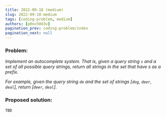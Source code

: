 ```yaml
---
title: 2022-09-18 (medium)
slug: 2022-09-18-medium
tags: [coding-problem, medium]
authors: [p0nch0d3v]
pagination_prev: coding-problem/index
pagination_next: null
---
```

### Problem:
*Implement an autocomplete system. That is, given a query string `s` and a set of all possible query strings, return all strings in the set that have s as a prefix.*

*For example, given the query string `de` and the set of strings [`dog`, `deer`, `deal`], return [`deer`, `deal`].*

### Proposed solution:
```TBD```
